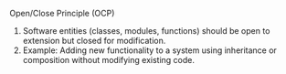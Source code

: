 Open/Close Principle (OCP)
1. Software entities (classes, modules, functions) should be open to extension but closed for modification.
2. Example: Adding new functionality to a system using inheritance or composition without modifying existing code.